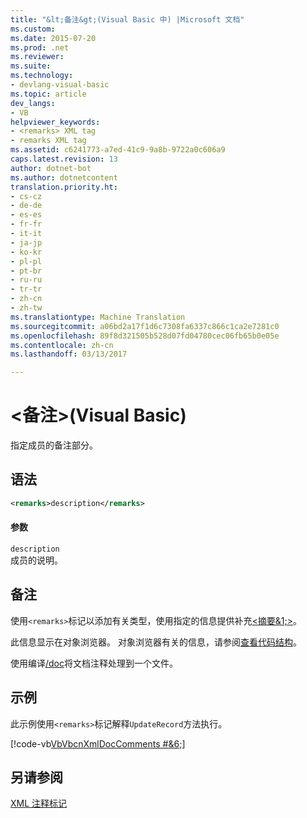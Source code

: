 ```yaml
---
title: "&lt;备注&gt;(Visual Basic 中) |Microsoft 文档"
ms.custom: 
ms.date: 2015-07-20
ms.prod: .net
ms.reviewer: 
ms.suite: 
ms.technology:
- devlang-visual-basic
ms.topic: article
dev_langs:
- VB
helpviewer_keywords:
- <remarks> XML tag
- remarks XML tag
ms.assetid: c6241773-a7ed-41c9-9a8b-9722a0c606a9
caps.latest.revision: 13
author: dotnet-bot
ms.author: dotnetcontent
translation.priority.ht:
- cs-cz
- de-de
- es-es
- fr-fr
- it-it
- ja-jp
- ko-kr
- pl-pl
- pt-br
- ru-ru
- tr-tr
- zh-cn
- zh-tw
ms.translationtype: Machine Translation
ms.sourcegitcommit: a06bd2a17f1d6c7308fa6337c866c1ca2e7281c0
ms.openlocfilehash: 89f8d321505b528d07fd04780cec06fb65b0e05e
ms.contentlocale: zh-cn
ms.lasthandoff: 03/13/2017

---
```

# <a name="ltremarksgt-visual-basic"></a>&lt;备注&gt;(Visual Basic)
指定成员的备注部分。  
  
## <a name="syntax"></a>语法  
  
```xml  
<remarks>description</remarks>  
```  
  
#### <a name="parameters"></a>参数  
 `description`  
 成员的说明。  
  
## <a name="remarks"></a>备注  
 使用`<remarks>`标记以添加有关类型，使用指定的信息提供补充[\<摘要&1;>](../../../visual-basic/language-reference/xmldoc/summary.md)。  
  
 此信息显示在对象浏览器。 对象浏览器有关的信息，请参阅[查看代码结构](https://docs.microsoft.com/visualstudio/ide/viewing-the-structure-of-code)。  
  
 使用编译[/doc](../../../visual-basic/reference/command-line-compiler/doc.md)将文档注释处理到一个文件。  
  
## <a name="example"></a>示例  
 此示例使用`<remarks>`标记解释`UpdateRecord`方法执行。  
  
 [!code-vb[VbVbcnXmlDocComments #&6;](../../../visual-basic/language-reference/xmldoc/codesnippet/VisualBasic/remarks_1.vb)]  
  
## <a name="see-also"></a>另请参阅  
 [XML 注释标记](../../../visual-basic/language-reference/xmldoc/recommended-xml-tags-for-documentation-comments.md)
